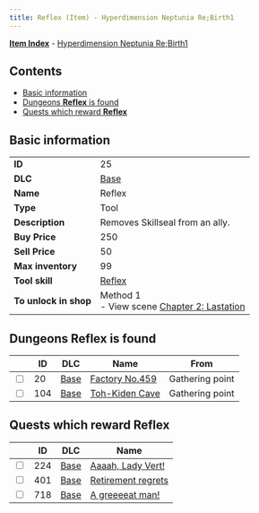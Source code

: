 ```yaml
---
title: Reflex (Item) - Hyperdimension Neptunia Re;Birth1
---
```


[**Item Index**](/neptunia/rb1/item/index.html) - [Hyperdimension Neptunia Re;Birth1](/neptunia/rb1)

## Contents

- [Basic information](#basic-information)
- [Dungeons **Reflex** is found](#dungeons-reflex-is-found)
- [Quests which reward **Reflex**](#quests-which-reward-reflex)

## Basic information

|   |   |
| -- | -- |
| **ID** | 25 |
| **DLC** | [Base](/neptunia/rb1/dlc/1-base.html) |
| **Name** | Reflex |
| **Type** | Tool |
| **Description** | Removes Skillseal from an ally. |
| **Buy Price** | 250 |
| **Sell Price** | 50 |
| **Max inventory** | 99 |
| **Tool skill** | [Reflex](/neptunia/rb1/skill/1-10025-reflex.html) |
| **To unlock in shop** | Method 1<br />- View scene [Chapter 2: Lastation](/neptunia/rb1/scene/1-202-chapter-2-lastation.html) |


## Dungeons **Reflex** is found

|    | ID | DLC | Name | From |
| -- | -- | --- | ---- | ---- |
| <input type="checkbox" id="rb1-dungeon-1-20" class="trackbox" /> | 20 | [Base](/neptunia/rb1/dlc/1-base.html) | [Factory No.459](/neptunia/rb1/dungeon/1-20-factory-no-459.html) | Gathering point |
| <input type="checkbox" id="rb1-dungeon-1-104" class="trackbox" /> | 104 | [Base](/neptunia/rb1/dlc/1-base.html) | [Toh-Kiden Cave](/neptunia/rb1/dungeon/1-104-toh-kiden-cave.html) | Gathering point |


## Quests which reward **Reflex**

|    | ID | DLC | Name |
| -- | -- | --- | ---- |
| <input type="checkbox" id="rb1-quest-1-224" class="trackbox" /> | 224 | [Base](/neptunia/rb1/dlc/1-base.html) | [Aaaah, Lady Vert!](/neptunia/rb1/quest/1-224-aaaah-lady-vert.html) |
| <input type="checkbox" id="rb1-quest-1-401" class="trackbox" /> | 401 | [Base](/neptunia/rb1/dlc/1-base.html) | [Retirement regrets](/neptunia/rb1/quest/1-401-retirement-regrets.html) |
| <input type="checkbox" id="rb1-quest-1-718" class="trackbox" /> | 718 | [Base](/neptunia/rb1/dlc/1-base.html) | [A greeeeat man!](/neptunia/rb1/quest/1-718-a-greeeeat-man.html) |
